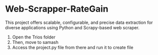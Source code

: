 # Web-Scrapper-RateGain
This project offers scalable, configurable, and precise data extraction for diverse applications using Python and Scrapy-based web scraper.

1. Open the Trios folder
2. Then, move to samash
3. Access the project.py file from there and run it to create file
